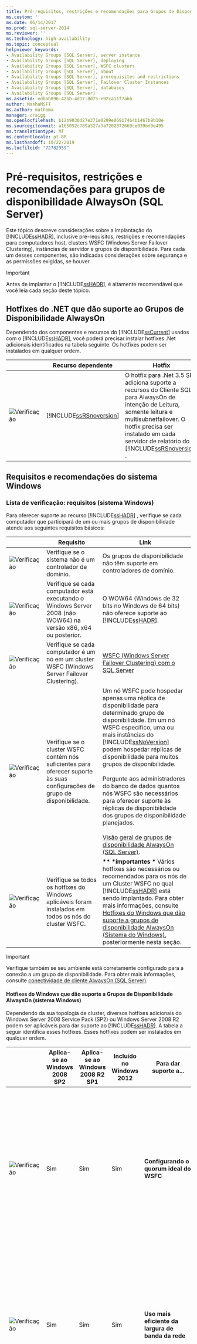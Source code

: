 ```yaml
---
title: Pré-requisitos, restrições e recomendações para Grupos de Disponibilidade AlwaysOn (SQL Server) | Microsoft Docs
ms.custom: ''
ms.date: 06/14/2017
ms.prod: sql-server-2014
ms.reviewer: ''
ms.technology: high-availability
ms.topic: conceptual
helpviewer_keywords:
- Availability Groups [SQL Server], server instance
- Availability Groups [SQL Server], deploying
- Availability Groups [SQL Server], WSFC clusters
- Availability Groups [SQL Server], about
- Availability Groups [SQL Server], prerequisites and restrictions
- Availability Groups [SQL Server], Failover Cluster Instances
- Availability Groups [SQL Server], databases
- Availability Groups [SQL Server]
ms.assetid: edbab896-42bb-4d17-8d75-e92ca11f7abb
author: MashaMSFT
ms.author: mathoma
manager: craigg
ms.openlocfilehash: b12b9030d27e371e0299e06917464b1467b9b10e
ms.sourcegitcommit: a165052c789a327a3a7202872669ce039bd9e495
ms.translationtype: MT
ms.contentlocale: pt-BR
ms.lasthandoff: 10/22/2019
ms.locfileid: "72782959"
---
```

# <a name="prerequisites-restrictions-and-recommendations-for-alwayson-availability-groups-sql-server"></a>Pré-requisitos, restrições e recomendações para grupos de disponibilidade AlwaysOn (SQL Server)
  Este tópico descreve considerações sobre a implantação do [!INCLUDE[ssHADR](../../../includes/sshadr-md.md)], inclusive pré-requisitos, restrições e recomendações para computadores host, clusters WSFC (Windows Server Failover Clustering), instâncias de servidor e grupos de disponibilidade. Para cada um desses componentes, são indicadas considerações sobre segurança e as permissões exigidas, se houver.  
  
> [!IMPORTANT]  
>  Antes de implantar o [!INCLUDE[ssHADR](../../../includes/sshadr-md.md)], é altamente recomendável que você leia cada seção deste tópico.  
  
 
  
##  <a name="DotNetHotfixes"></a>Hotfixes do .NET que dão suporte ao Grupos de Disponibilidade AlwaysOn  
 Dependendo dos componentes e recursos do [!INCLUDE[ssCurrent](../../../includes/sscurrent-md.md)] usados com o [!INCLUDE[ssHADR](../../../includes/sshadr-md.md)], você poderá precisar instalar hotfixes .Net adicionais identificados na tabela seguinte. Os hotfixes podem ser instalados em qualquer ordem.  
  
||Recurso dependente|Hotfix|Link|  
|------|-----------------------|------------|----------|  
|![Verificação](../../media/checkboxemptycenterxtraspacetopandright.gif "Checkbox")|[!INCLUDE[ssRSnoversion](../../../includes/ssrsnoversion-md.md)]|O hotfix para .Net 3.5 SP1 adiciona suporte a recursos do Cliente SQL para AlwaysOn de intenção de Leitura, somente leitura e multisubnetfailover. O hotfix precisa ser instalado em cada servidor de relatório do [!INCLUDE[ssRSnoversion](../../../includes/ssrsnoversion-md.md)] .|KB 2654347: [Hotfix para .Net 3.5 SP1 para adicionar suporte para recursos AlwaysOn](https://go.microsoft.com/fwlink/?LinkId=242896)|  
  
##  <a name="SystemReqsForAOAG"></a> Requisitos e recomendações do sistema Windows  
  
  
###  <a name="SystemRequirements"></a> Lista de verificação: requisitos (sistema Windows)  
 Para oferecer suporte ao recurso [!INCLUDE[ssHADR](../../../includes/sshadr-md.md)] , verifique se cada computador que participará de um ou mais grupos de disponibilidade atende aos seguintes requisitos básicos:  
  
||Requisito|Link|  
|------|-----------------|----------|  
|![Verificação](../../media/checkboxemptycenterxtraspacetopandright.gif "Checkbox")|Verifique se o sistema não é um controlador de domínio.|Os grupos de disponibilidade não têm suporte em controladores de domínio.|  
|![Verificação](../../media/checkboxemptycenterxtraspacetopandright.gif "Checkbox")|Verifique se cada computador está executando o Windows Server 2008 (não WOW64) na versão x86, x64 ou posterior.|O WOW64 (Windows de 32 bits no Windows de 64 bits) não oferece suporte ao [!INCLUDE[ssHADR](../../../includes/sshadr-md.md)].|  
|![Verificação](../../media/checkboxemptycenterxtraspacetopandright.gif "Checkbox")|Verifique se cada computador é um nó em um cluster WSFC (Windows Server Failover Clustering).|[WSFC &#40;Windows Server Failover Clustering&#41; com o SQL Server](../../../sql-server/failover-clusters/windows/windows-server-failover-clustering-wsfc-with-sql-server.md)|  
|![Verificação](../../media/checkboxemptycenterxtraspacetopandright.gif "Checkbox")|Verifique se o cluster WSFC contém nós suficientes para oferecer suporte às suas configurações de grupo de disponibilidade.|Um nó WSFC pode hospedar apenas uma réplica de disponibilidade para determinado grupo de disponibilidade. Em um nó WSFC específico, uma ou mais instâncias do [!INCLUDE[ssNoVersion](../../../includes/ssnoversion-md.md)] podem hospedar réplicas de disponibilidade para muitos grupos de disponibilidade.<br /><br /> Pergunte aos administradores do banco de dados quantos nós WSFC são necessários para oferecer suporte às réplicas de disponibilidade dos grupos de disponibilidade planejados.<br /><br /> [Visão geral de grupos de disponibilidade AlwaysOn &#40;SQL Server&#41;](overview-of-always-on-availability-groups-sql-server.md).|  
|![Verificação](../../media/checkboxemptycenterxtraspacetopandright.gif "Checkbox")|Verifique se todos os hotfixes do Windows aplicáveis foram instalados em todos os nós do cluster WSFC.|**\*\* \*importantes \*** Vários hotfixes são necessários ou recomendados para os nós de um Cluster WSFC no qual [!INCLUDE[ssHADR](../../../includes/sshadr-md.md)] está sendo implantado. Para obter mais informações, consulte [Hotfixes do Windows que dão suporte a grupos de disponibilidade AlwaysOn (Sistema do Windows)](#WinHotfixes), posteriormente nesta seção.|  
  
> [!IMPORTANT]  
>  Verifique também se seu ambiente está corretamente configurado para a conexão a um grupo de disponibilidade. Para obter mais informações, consulte [conectividade de cliente AlwaysOn (SQL Server)](always-on-client-connectivity-sql-server.md).  
  
####  <a name="WinHotfixes"></a>Hotfixes do Windows que dão suporte a Grupos de Disponibilidade AlwaysOn (sistema Windows)  
 Dependendo da sua topologia de cluster, diversos hotfixes adicionais do Windows Server 2008 Service Pack (SP2) ou Windows Server 2008 R2 podem ser aplicáveis para dar suporte ao [!INCLUDE[ssHADR](../../../includes/sshadr-md.md)]. A tabela a seguir identifica esses hotfixes. Esses hotfixes podem ser instalados em qualquer ordem.  
  
||Aplica-se ao Windows 2008 SP2|Aplica-se ao Windows 2008 R2 SP1|Incluído no Windows 2012|Para dar suporte a...|Hotfix|Link|  
|------|---------------------------------|------------------------------------|------------------------------|-----------------|------------|----------|  
|![Verificação](../../media/checkboxemptycenterxtraspacetopandright.gif "Checkbox")|Sim|Sim|Sim|**Configurando o quorum ideal do WSFC**|Em cada nó WSFC, verifique se o hotfix descrito no artigo 2494036 da Base de Dados de Conhecimento foi instalado.<br /><br /> Este hotfix oferece suporte à configuração de quorum ideal com destinos de failover não automático. Essa funcionalidade aprimora os clusters multissite, permitindo que você selecione os nós que votam.|KB 2494036:  [Um hotfix está disponível para permitir que você configure um nó de cluster que não tenha votos de quorum no Windows Server 2008 e no Windows Server 2008 R2](https://support.microsoft.com/kb/2494036)<br /><br /> Para obter informações sobre votação de quorum, consulte [Configuração de modos de quorum WSFC e votação &#40;SQL Server&#41;](../../../sql-server/failover-clusters/windows/wsfc-quorum-modes-and-voting-configuration-sql-server.md)|  
|![Verificação](../../media/checkboxemptycenterxtraspacetopandright.gif "Checkbox")|Sim|Sim|Sim|**Uso mais eficiente da largura de banda da rede**|Em cada nó WSFC, verifique se o hotfix descrito no artigo 2616514 da Base de Dados de Conhecimento foi instalado.<br /><br /> Sem este hotfix, o serviço de Cluster envia notificações do Registro desnecessárias entre nós de cluster. Este comportamento limite a largura de banda de rede, que é um problema sério para [!INCLUDE[ssHADRc](../../../includes/sshadrc-md.md)].|KB 2616514:  [O serviço de cluster envia notificações de alteração da chave do Registro desnecessárias entre nós de cluster no Windows Server 2008 ou no Windows Server 2008 R2](https://support.microsoft.com/kb/2616514)|  
|![Verificação](../../media/checkboxemptycenterxtraspacetopandright.gif "Checkbox")||Sim|Não aplicável|**Teste de armazenamento VPD em discos que não estão disponíveis para todos os nós WSFC**|Se um nó WSFC estiver executando o Windows Server 2008 R2 Service Pack 1 (SP1) e o teste de armazenamento Validar VPD (Vital Product Data) do dispositivo SCSI falhar depois de execução incorreta em discos online e não disponíveis a todos os nós no cluster WSFC, instale o hotfix descrito no artigo 2531907 da Base de Dados de Conhecimento.<br /><br /> Este hotfix elimina avisos incorretos ou erros no relatório de validação quando há discos online.|KB 2531907: [Validar VPD (Vital Product Data) do dispositivo SCSI falha depois que você instala o Windows Server 2008 R2 SP1](https://support.microsoft.com/kb/2531907)|  
|![Verificação](../../media/checkboxemptycenterxtraspacetopandright.gif "Checkbox")||Sim|Sim|**Failover mais rápido para réplicas locais**|Se um nó WSFC estiver sendo executado no Windows Server 2008 R2 Service Pack 1 (SP1), verifique se o hotfix descrito no artigo 2687741 da Base de Dados de Conhecimento foi instalado.<br /><br /> Este hotfix melhora o desempenho do failover do [!INCLUDE[ssHADR](../../../includes/sshadr-md.md)] para réplicas locais.|KB 2687741:  [Um hotfix que melhora o desempenho do recurso "Grupo de disponibilidade AlwaysOn" no SQL Server 2012 está disponível para o Windows Server 2008 R2](https://support.microsoft.com/KB/2687741)|  
|![Verificação](../../media/checkboxemptycenterxtraspacetopandright.gif "Checkbox")|Sim|Sim|Sim|**Armazenamento assimétrico-para FCIs (instâncias de cluster de failover)**|Se alguma FCI (Instância de Cluster de Failover) estiver habilitada para [!INCLUDE[ssHADR](../../../includes/sshadr-md.md)], instale o hotfix 976097 do Windows Server 2008.<br /><br /> Esse hotfix habilita o snap-in MMC (console de gerenciamento Microsoft) de gerenciamento de cluster de failover para dar suporte a discos compartilhados de armazenamento assimétrico que estão disponíveis somente em alguns dos nós WSFC.|KB 976097: [hotfix para adicionar suporte para armazenamentos assimétricos no snap-in MMC de Gerenciamento de Cluster de Failover para um cluster de failover que está executando o Windows Server 2008 ou o Windows Server 2008 R2](https://support.microsoft.com/kb/976097)<br /><br /> [Guia de arquitetura do AlwaysOn: criando uma solução de alta disponibilidade e recuperação de desastres usando instâncias de cluster de failover e grupos de disponibilidade](https://technet.microsoft.com/library/jj215886.aspx)|  
|![Verificação](../../media/checkboxemptycenterxtraspacetopandright.gif "Checkbox")|Sim|Sim|Não aplicável|**IPsec (Internet Protocol Security)**|Se seu ambiente usar conexões IPsec, você poderá experimentar um longo atraso (cerca de dois ou três minutos) quando o computador cliente restabelece a conexão IPsec com um nome de rede virtual (e, neste contexto, para conectar-se ao ouvinte do grupo de disponibilidade). Se você utilizar conexões IPsec, será recomendável rever os cenários específicos detalhados no seguinte artigo da Base de Dados de Conhecimento (KB 980915).|KB 980915:  [Ocorre um atraso muito longo ao reconectar uma conexão IPSec de um computador que está executando o Windows Server 2003, o Windows Vista, o Windows Server 2008, o Windows 7 ou o Windows Server 2008 R2](https://support.microsoft.com/kb/980915)|  
|![Verificação](../../media/checkboxemptycenterxtraspacetopandright.gif "Checkbox")|Sim|Sim|Sim|**IPv6**|Se você utilizar conexões IPv6, será recomendável rever os cenários específicos detalhados no artigo 2578103 ou 2578113 da Base de Dados de Conhecimento, dependendo do sistema operacional do seu Windows Server.<br /><br /> Se sua topologia do Windows Server usar o IP versão 6 (IPv6), o serviço de Cluster WSFC precisará de cerca de 30 segundos para realizar o failover do endereço IP IPv6. Isso faz com que os clientes esperem cerca de 30 segundos para reconectar-se com o endereço IP IPv6.|KB 2578103 (Windows Server 2008): [o serviço de cluster leva aproximadamente 30 segundos para fazer failover de endereços IP IPv6 no Windows Server 2008](https://support.microsoft.com/kb/2578103)<br /><br /> KB 2578113 (Windows Server 2008 R2): **Windows Server 2008 R2:** [O serviço de cluster leva aproximadamente 30 segundos para fazer failover de endereços IP IPv6 no Windows Server 2008 R2](https://support.microsoft.com/kb/2578113)|  
|![Verificação](../../media/checkboxemptycenterxtraspacetopandright.gif "Checkbox")|Sim|Sim|Sim|**Nenhum roteador entre o cluster e o servidor de aplicativos**|Se não existir nenhum roteador entre o cluster de failover e o servidor de aplicativos, o serviço de cluster lentamente fará o failover dos recursos relacionados à rede. Isso atrasa as reconexões do cliente depois que um grupo de disponibilidade faz failover. Na ausência de um roteador, será recomendável rever os cenários específicos detalhados no seguinte artigo da Base de Dados de Conhecimento 2582281 e instalar o hotfix, se isso for aplicável a seu ambiente:|KB 2582281:  [Operação de failover lenta se não existir nenhum roteador entre o cluster e um servidor de aplicativos](https://support.microsoft.com/kb/2582281)|  
  
###  <a name="ComputerRecommendations"></a> Recomendações para computadores que hospedam réplicas de disponibilidade (sistema Windows)  
  
-   **Sistemas comparáveis:**  para um determinado grupo de disponibilidade, todas as réplicas de disponibilidade devem ser executadas em sistemas comparáveis que possam lidar com cargas de trabalho idênticas.  
  
-   **Adaptadores de rede dedicados:** para obter um melhor desempenho, use um adaptador de rede dedicado (placa de interface de rede) para [!INCLUDE[ssHADR](../../../includes/sshadr-md.md)].  
  
-   **Espaço suficiente em disco:**  Cada computador em que uma instância de servidor hospeda uma réplica de disponibilidade deve ter espaço em disco suficiente para todos os bancos de dados do grupo de disponibilidade. Lembre-se de que à medida que os bancos de dados primários crescem, seus bancos de dados secundários correspondentes crescem na mesma proporção.  
  
###  <a name="PermissionsWindows"></a> Permissões (sistema Windows)  
 Para administrar um cluster WSFC, o usuário deve ser um administrador do sistema em todo nó de cluster.  
  
 Para obter mais informações sobre a conta para administrar o cluster, consulte [Apêndice A: Requisitos de cluster de failover](https://technet.microsoft.com/library/dd197454\(WS.10\).aspx).  
  
###  <a name="RelatedTasksWindows"></a> Tarefas relacionadas (sistema Windows)  
  
|Tarefa|Link|  
|----------|----------|  
|Defina o valor de HostRecordTTL.|[Alterar o HostRecordTTL (usando o Windows PowerShell)](#ChangeHostRecordTTLps)|  
  
####  <a name="ChangeHostRecordTTLps"></a> Alterar o HostRecordTTL (usando o Windows PowerShell)  
  
1.  Abra a janela do PowerShell por meio da opção **Executar como Administrador**.  
  
2.  Importe o módulo FailoverClusters.  
  
3.  Use o cmdlet `Get-ClusterResource` para localizar o recurso Nome da Rede e use o cmdlet `Set-ClusterParameter` para definir o valor de `HostRecordTTL`, como segue:  
  
     Get-ClusterResource " *\<NetworkResourceName>* " | Set-ClusterParameter HostRecordTTL *\<TimeInSeconds>*  
  
     O exemplo do PowerShell a seguir define o HostRecordTTL como 300 segundos para um recurso Nome da Rede nomeado “`SQL Network Name (SQL35)`”.  
  
    ```powershell
    Import-Module FailoverClusters  
  
    $nameResource = "SQL Network Name (SQL35)"  
    Get-ClusterResource $nameResource | Set-ClusterParameter ClusterParameter HostRecordTTL 300  
    ```  
  
    > [!TIP]  
    >  Sempre que você abrir uma nova janela do PowerShell, deverá importar o módulo `FailoverClusters`.  
  
##### <a name="related-content-powershell"></a>Conteúdo relacionado (PowerShell)  
  
-   [Clustering e alta disponibilidade](https://blogs.msdn.com/b/clustering/archive/2009/05/23/9636665.aspx) (Blog da equipe de Clustering de Failover e Balanceamento de Carga de Rede)  
  
-   [Guia de Introdução ao Windows PowerShell em um cluster de failover](https://technet.microsoft.com/library/ee619762\(WS.10\).aspx)  
  
-   [Comandos de recursos de cluster e cmdlets equivalentes no Windows PowerShell](https://msdn.microsoft.com/library/ee619744.aspx#BKMK_resource)  
  
###  <a name="RelatedContentWS"></a> Conteúdo relacionado (Windows System)  
  
-   [Definir configurações DNS em um cluster de failover multissite](https://technet.microsoft.com/library/dd197562\(WS.10\).aspx)  
  
-   [Registro de DNS com recurso de nome de rede](https://blogs.msdn.com/b/clustering/archive/2009/07/17/9836756.aspx)  
  
-   [Clustering de failover de vários sites do Windows 2008 R2](https://kiruba4u.blogspot.com/2012/03/failover-clustering-in-windows-server.html)  
  
##  <a name="ServerInstance"></a> Pré-requisitos e restrições da instância de SQL Server  
 Cada grupo de disponibilidade requer um conjunto de parceiros de failover, conhecidos como *réplicas de disponibilidade*, que são hospedados por instâncias do [!INCLUDE[ssNoVersion](../../../includes/ssnoversion-md.md)]. Uma instância específica pode ser uma *instância autônomo* ou uma FCI ([!INCLUDE[ssNoVersion](../../../includes/ssnoversion-md.md)]instância de cluster de failover *) do* .  
  
 
  
###  <a name="PrerequisitesSI"></a> Lista de verificação: pré-requisitos (instância de servidor)  
  
||Pré-requisito|Links|  
|-|------------------|-----------|  
|![Verificação](../../media/checkboxemptycenterxtraspacetopandright.gif "Checkbox")|O computador host deve ser um nó WSFC (Windows Server Failover Clustering). As instâncias do [!INCLUDE[ssNoVersion](../../../includes/ssnoversion-md.md)] que hospedam as réplicas de disponibilidade para um determinado grupo de disponibilidade residem em nós separados de um único cluster do WSFC. A única exceção é que, embora tenha sido migrado para outro cluster WSFC, um grupo de disponibilidade pode temporariamente abranger dois clusters.|[WSFC &#40;Windows Server Failover Clustering&#41; com o SQL Server](../../../sql-server/failover-clusters/windows/windows-server-failover-clustering-wsfc-with-sql-server.md)<br /><br /> [Clustering de failover e &#40;grupos de disponibilidade AlwaysOn SQL Server&#41;](failover-clustering-and-always-on-availability-groups-sql-server.md)|  
|![Verificação](../../media/checkboxemptycenterxtraspacetopandright.gif "Checkbox")|Se você desejar um grupo de disponibilidade para funcionar com o Kerberos:<br /><br /> Todas as instâncias de servidor que hospedam uma réplica de disponibilidade para o grupo de disponibilidade deve usar a mesma conta de serviço do SQL Server.<br /><br /> O administrador de domínio precisa registrar um Nome de entidade de serviço (SPN) manualmente com Active Directory na conta de serviço do SQL Server para o nome de rede virtual (VNN) do ouvinte de grupo de disponibilidade. Se o SPN for registrado em uma conta diferente da conta de serviço do SQL Server, a autenticação falhará.<br /><br /> **\*\* Importante \*\*** Se você alterar a conta de serviço do SQL Server, o administrador de domínio precisará registrar de novo o SPN manualmente.|[Registrar um nome de entidade de serviço para conexões de Kerberos](../../configure-windows/register-a-service-principal-name-for-kerberos-connections.md)<br /><br /> **Breve explicação:**<br /><br /> O Kerberos e os SPNs impõem a autenticação mútua. O SPN é mapeado para a conta do Windows que inicia os serviços do SQL Server. Se o SPN não estiver registrado corretamente ou se ele falhar, a camada de segurança do Windows não poderá determinar a conta associada ao SPN e a autenticação Kerberos não será utilizada.<br /><br /> Observação: o NTLM não tem esse requisito.|  
|![Verificação](../../media/checkboxemptycenterxtraspacetopandright.gif "Checkbox")|Se você pretende usar uma instância de cluster de failover (FCI) do [!INCLUDE[ssNoVersion](../../../includes/ssnoversion-md.md)] para hospedar uma réplica de disponibilidade, verifique se compreende as restrições de FCI e se os requisitos de FCI são atendidos.|[Pré-requisitos e requisitos para usar uma FCI (Instância de Cluster de Failover) do SQL Server para hospedar uma réplica de disponibilidade](#FciArLimitations) (mais adiante neste tópico)|  
|![Verificação](../../media/checkboxemptycenterxtraspacetopandright.gif "Checkbox")|Cada instância de servidor deve estar executando a Enterprise Edition do [!INCLUDE[ssCurrent](../../../includes/sscurrent-md.md)].|[Recursos com suporte nas edições do SQL Server 2014](../../../getting-started/features-supported-by-the-editions-of-sql-server-2014.md)|  
|![Verificação](../../media/checkboxemptycenterxtraspacetopandright.gif "Checkbox")|Todas as instâncias de servidor que hospedam réplicas de disponibilidade para um grupo de disponibilidade devem usar a mesma ordenação do [!INCLUDE[ssNoVersion](../../../includes/ssnoversion-md.md)].|[Definir ou alterar a ordenação do servidor](../../../relational-databases/collations/set-or-change-the-server-collation.md)|  
|![Verificação](../../media/checkboxemptycenterxtraspacetopandright.gif "Checkbox")|Habilite o recurso [!INCLUDE[ssHADR](../../../includes/sshadr-md.md)] em cada instância de servidor que hospedará uma réplica de disponibilidade para qualquer grupo de disponibilidade. Em determinado computador, você pode habilitar quantas instâncias de servidor desejar para o [!INCLUDE[ssHADR](../../../includes/sshadr-md.md)], desde que tenham suporte da instalação do [!INCLUDE[ssNoVersion](../../../includes/ssnoversion-md.md)].|[Habilitar e desabilitar grupos de disponibilidade AlwaysOn &#40;SQL Server&#41;](enable-and-disable-always-on-availability-groups-sql-server.md)<br /><br /> **\*\* Importante \*\*** Se você excluir e recriar um cluster WSFC, precisará desabilitar e reabilitar o recurso [!INCLUDE[ssHADR](../../../includes/sshadr-md.md)] em cada instância de servidor habilitada para [!INCLUDE[ssHADR](../../../includes/sshadr-md.md)] no cluster WSFC original.|  
|![Verificação](../../media/checkboxemptycenterxtraspacetopandright.gif "Checkbox")|Cada instância de servidor exige um ponto de extremidade de espelhamento de banco de dados. Note que esse ponto de extremidade é compartilhado por todas as réplicas de disponibilidade e parceiros de espelhamento de banco de dados e testemunhas na instância de servidor.<br /><br /> Se uma instância de servidor selecionada para hospedar uma réplica de disponibilidade estiver sendo executada em uma conta de usuário de domínio e ainda não tiver um ponto de extremidade de espelhamento de banco de dados, o [Assistente de Novo Grupo de Disponibilidade](use-the-availability-group-wizard-sql-server-management-studio.md) (ou o [Assistente para Adicionar Réplica ao Grupo de Disponibilidade](use-the-add-replica-to-availability-group-wizard-sql-server-management-studio.md)) poderá criar o ponto de extremidade e conceder a permissão CONNECT à conta de serviço da instância de servidor. No entanto, se o serviço [!INCLUDE[ssNoVersion](../../../includes/ssnoversion-md.md)] estiver sendo executado como uma conta interna, como Sistema Local, Serviço Local ou Serviço de Rede, ou como uma conta que não pertença a um domínio, você deverá usar certificados para autenticação de ponto de extremidade, e o assistente não poderá criar um ponto de extremidade de espelhamento de banco de dados na instância de servidor. Nesse caso, é recomendável criar manualmente os pontos de extremidade de espelhamento de banco de dados antes de iniciar o assistente.<br /><br /> **\*\* Observação de Segurança \*\*** A segurança de transporte para o [!INCLUDE[ssHADR](../../../includes/sshadr-md.md)] é a mesma do espelhamento de banco de dados.|[O ponto de extremidade de espelhamento de banco de dados &#40;SQL Server&#41;](../../database-mirroring/the-database-mirroring-endpoint-sql-server.md)<br /><br /> [Segurança de transporte para espelhamento de banco &#40;de dados e grupos de disponibilidade AlwaysOn SQL Server&#41;](../../database-mirroring/transport-security-database-mirroring-always-on-availability.md)|  
|![Verificação](../../media/checkboxemptycenterxtraspacetopandright.gif "Checkbox")|Se algum banco de dados que utilize o FILESTREAM for adicionado a um grupo de disponibilidade, verifique se o FILESTREAM está habilitado em cada instância de servidor que hospedará uma réplica de disponibilidade do grupo de disponibilidade.|[Habilitar e configurar FILESTREAM](../../../relational-databases/blob/enable-and-configure-filestream.md)|  
|![Verificação](../../media/checkboxemptycenterxtraspacetopandright.gif "Checkbox")|Se algum banco de dados independente for adicionado a um grupo de disponibilidade, verifique se a opção de servidor `contained database authentication` está definida como `1` em cada instância de servidor que hospedará uma réplica de disponibilidade do grupo de disponibilidade.|[Opção de configuração de servidor contained database authentication](../../configure-windows/contained-database-authentication-server-configuration-option.md)<br /><br /> [Opções de configuração do servidor &#40;SQL Server&#41;](../../configure-windows/server-configuration-options-sql-server.md)|  
  
###  <a name="ThreadUsage"></a> Uso de thread por grupos de disponibilidade  
 [!INCLUDE[ssHADR](../../../includes/sshadr-md.md)] tem os seguintes requisitos para threads de trabalho:  
  
-   Em uma instância ociosa do [!INCLUDE[ssNoVersion](../../../includes/ssnoversion-md.md)], o [!INCLUDE[ssHADR](../../../includes/sshadr-md.md)] não usa nenhum thread.  
  
-   O número máximo de threads usados por grupos de disponibilidade é a configuração definida para o número máximo de threads de servidor ('`max worker threads`') menos 40.  
  
-   As réplicas de disponibilidade hospedadas em uma instância de servidor específica compartilham um único pool de threads.  
  
     Os threads são compartilhados sob demanda, da seguinte maneira:  
  
    -   Normalmente, há 3 a 10 threads compartilhados, mas esse número pode aumentar dependendo da carga de trabalho da réplica primária.  
  
    -   Se um determinado thread ficar ocioso por um tempo, ele será liberado novamente no pool de threads geral do [!INCLUDE[ssNoVersion](../../../includes/ssnoversion-md.md)] . Normalmente, um thread inativa é liberado após ~15 segundos de inatividade. No entanto, dependendo da última atividade, um thread ocioso pode ser retido por mais tempo.  
  
-   Além disso, os grupos de disponibilidade usam threads não compartilhados, da seguinte maneira:  
  
    -   Cada réplica primária usa 1 thread de captura de log para cada banco de dados primário. Além de isso, ela usa 1 thread de envio de log para cada banco de dados secundário. Os threads de envio de log são liberados após ~15 segundos de inatividade.  
  
    -   Cada réplica secundária usa 1 thread de restauração para cada banco de dados secundário. Os threads de restauração são liberados após ~15 segundos de inatividade.  
  
    -   Um backup em uma réplica secundária mantém um thread na réplica primária durante a operação de backup.  
  
 Para obter mais informações, consulte [AlwaysON - HADRON Learning Series: Worker Pool Usage for HADRON Enabled Databases](https://blogs.msdn.com/b/psssql/archive/2012/05/17/alwayson-hadron-learning-series-worker-pool-usage-for-hadron-enabled-databases.aspx) (Série de aprendizado do AlwaysON – HADRON: uso do pool de trabalho para bancos de dados habilitados para HADRON) (um blog dos engenheiros do CSS [!INCLUDE[ssNoVersion](../../../includes/ssnoversion-md.md)]).  
  
###  <a name="PermissionsSI"></a> Permissões (instância de servidor)  
  
|Tarefa|Permissões necessárias|  
|----------|--------------------------|  
|Criando o ponto de extremidade de espelhamento de banco de dados|Requer permissão CREATE ENDPOINT ou associação na função de servidor fixa **sysadmin** .  Também requer a permissão CONTROL ON ENDPOINT. Para obter mais informações, veja [Permissões GRANT do ponto de extremidade &#40;Transact-SQL&#41;](/sql/t-sql/statements/grant-endpoint-permissions-transact-sql).|  
|Habilitando o [!INCLUDE[ssHADR](../../../includes/sshadr-md.md)]|Requer a associação ao grupo **Administrador** no computador local e o controle total no cluster WSFC.|  
  
###  <a name="RelatedTasksSI"></a> Tarefas relacionadas (instância de servidor)  
  
|Tarefa|Tópico|  
|----------|-----------|  
|Determinando se existe um ponto de extremidade de espelhamento de banco de dados|[sys.database_mirroring_endpoints &#40;Transact-SQL&#41;](/sql/relational-databases/system-catalog-views/sys-database-mirroring-endpoints-transact-sql)|  
|Criando o ponto de extremidade de espelhamento de banco de dados (caso ainda não exista)|[Criar um ponto de extremidade de espelhamento de banco de dados para a Autenticação do Windows &#40;SQL Server&#41;](../../database-mirroring/create-a-database-mirroring-endpoint-for-windows-authentication-transact-sql.md)<br /><br /> [Usar certificados para um ponto de extremidade de espelhamento de banco de dados &#40;Transact-SQL&#41;](../../database-mirroring/use-certificates-for-a-database-mirroring-endpoint-transact-sql.md)<br /><br /> [Criar um ponto de extremidade de espelhamento &#40;de banco de dados para grupos de disponibilidade AlwaysOn SQL Server PowerShell&#41;](database-mirroring-always-on-availability-groups-powershell.md)|  
|Habilitando grupos de disponibilidade AlwaysOn|[Habilitar e desabilitar grupos de disponibilidade AlwaysOn &#40;SQL Server&#41;](enable-and-disable-always-on-availability-groups-sql-server.md)|  
  
###  <a name="RelatedContentSI"></a> Conteúdo relacionado (instância de servidor)  
  
-   [Série de aprendizado AlwaysON-HADRON: uso do pool de trabalho para bancos de dados habilitados para HADRON](https://blogs.msdn.com/b/psssql/archive/2012/05/17/alwayson-hadron-learning-series-worker-pool-usage-for-hadron-enabled-databases.aspx)  
  
##  <a name="NetworkConnect"></a> Recomendações de conectividade de rede  
 Nós recomendamos fortemente que você use os mesmos links de rede para comunicações entre os membros de cluster do WSFC e as comunicações entre réplicas de disponibilidade.  Usar links de rede separados pode causar comportamentos inesperados se algum dos links falhar (até mesmo com intermitência).  
  
 Por exemplo, para que um grupo de disponibilidade dê suporte a failover automático, a réplica secundária que é o parceiro de failover automático deverá estar no estado SYNCHRONIZED. Se o link de rede para esta réplica secundária falhar (até mesmo com intermitência), a réplica entrará no estado UNSYNCHRONIZED e não poderá começar a ressincronizar até que o link seja restaurado. Se o cluster do WSFC solicitar um failover automático enquanto a réplica secundária estiver não sincronizada, o failover automático não ocorrerá.  
  
##  <a name="ClientConnSupport"></a> Suporte à conectividade de cliente  
 Para obter informações sobre [!INCLUDE[ssHADR](../../../includes/sshadr-md.md)] suporte para conectividade de cliente, consulte [conectividade de cliente AlwaysOn (SQL Server)](always-on-client-connectivity-sql-server.md).  
  
##  <a name="FciArLimitations"></a> Pré-requisitos e restrições para usar uma FCI (instância de cluster de failover) do SQL Server para hospedar uma réplica de disponibilidade  
 
  
###  <a name="RestrictionsFCI"></a> Restrições (FCIs)  
  
> [!NOTE]  
>  No [!INCLUDE[ssSQL14](../../../includes/sssql14-md.md)], as instâncias de cluster de failover do AlwaysOn dão suporte a CSV (volumes compartilhados clusterizados) no [!INCLUDE[winserver2008r2](../../../includes/winserver2008r2-md.md)] e no [!INCLUDE[win8srv](../../../includes/win8srv-md.md)]. Para obter mais informações sobre CSV, consulte [Noções básicas sobre volumes compartilhados clusterizados em um cluster de failover](https://technet.microsoft.com/library/dd759255.aspx).  
  
-   **Os nós de cluster de uma FCI podem hospedar somente uma réplica para um determinado grupo de disponibilidade:**  se você adicionar uma réplica de disponibilidade a uma FCI, os nós de cluster do WSFC que são possíveis proprietários da FCI não poderão hospedar outra réplica para o mesmo grupo de disponibilidade.  
  
     Além disso, cada uma das outras réplicas deve ser hospedada por uma instância do SQL Server 2012 que reside em um nó diferente do WSFC no mesmo cluster do WSFC. A única exceção é que, embora tenha sido migrado para outro cluster WSFC, um grupo de disponibilidade pode temporariamente abranger dois clusters.  
  
-   **FCIs não oferecem suporte ao failover automático por grupos de disponibilidade:**  FCIs não oferecem suporte ao failover automático por grupos de disponibilidade; portanto, qualquer réplica de disponibilidade hospedada por um FCI pode ser configurada apenas para failover manual.  
  
-   **Alteração do nome de rede de FCI:**  se você precisar alterar o nome de rede de um FCI que hospeda uma réplica de disponibilidade, precisará remover a réplica de seu grupo de disponibilidade e, então, adicionar novamente a réplica ao grupo de disponibilidade. Você não pode remover a réplica primária; então, se você estiver renomeando um FCI que está hospedando a réplica primária, realize failover em uma réplica secundária e, depois, remova a réplica primária anterior e adicione-a novamente. Note que a renomeação de um FCI pode alterar a URL de seu ponto de extremidade de espelhamento de banco de dados. Ao adicionar a réplica, especifique a URL do ponto de extremidade atual.  
  
###  <a name="PrerequisitesFCI"></a> Lista de verificação: pré-requisitos (FCIs)  
  
||Pré-requisito|Link|  
|-|------------------|----------|  
|![Verificação](../../media/checkboxemptycenterxtraspacetopandright.gif "Checkbox")|Antes de usar um FCI para hospedar uma réplica de disponibilidade, verifique se o administrador do sistema instalou o hotfix do Windows Server 2008 descrito no artigo KB 976097 da Base de Dados de Conhecimento. Esse hotfix habilita o snap-in MMC (console de gerenciamento Microsoft) de gerenciamento de cluster de failover para dar suporte a discos compartilhados de armazenamento assimétrico que estão disponíveis somente em alguns dos nós WSFC.|KB 976097: [hotfix para adicionar suporte para armazenamentos assimétricos no snap-in MMC de Gerenciamento de Cluster de Failover para um cluster de failover que está executando o Windows Server 2008 ou o Windows Server 2008 R2](https://support.microsoft.com/kb/976097)|  
|![Verificação](../../media/checkboxemptycenterxtraspacetopandright.gif "Checkbox")|Verifique se cada instância de cluster de failover do SQL Server (FCI) possui o armazenamento compartilhado exigido pela instalação de instância de cluster de failover do SQL Server padrão.||  
  
###  <a name="RelatedTasksFCIs"></a> Tarefas relacionadas (FCIs)  
  
|Tarefa|Tópico|  
|----------|-----------|  
|Instalando um cluster de failover do SQL Server|[Criar um novo cluster de failover do SQL Server &#40;Instalação&#41;](../../../sql-server/failover-clusters/install/create-a-new-sql-server-failover-cluster-setup.md)|  
|Atualização in-loco de seu cluster de failover do SQL Server existente|[Atualizar uma instância de cluster de failover do SQL Server &#40;instalação&#41;](../../../sql-server/failover-clusters/windows/upgrade-a-sql-server-failover-cluster-instance-setup.md)|  
|Manutenção do seu cluster de failover existente do SQL Server|[Adicionar ou remover nós em um cluster de failover do SQL Server &#40;Instalação&#41;](../../../sql-server/failover-clusters/install/add-or-remove-nodes-in-a-sql-server-failover-cluster-setup.md)|  
  
###  <a name="RelatedContentFCIs"></a> Conteúdo relacionado (FCIs)  
  
-   [Clustering de failover e &#40;grupos de disponibilidade AlwaysOn SQL Server&#41;](failover-clustering-and-always-on-availability-groups-sql-server.md)  
  
-   [Guia de arquitetura do AlwaysOn: criando uma solução de alta disponibilidade e recuperação de desastres usando instâncias de cluster de failover e grupos de disponibilidade](https://technet.microsoft.com/library/jj215886.aspx)  
  
##  <a name="PrerequisitesForAGs"></a> Pré-requisitos e restrições do grupo de disponibilidade  

  
###  <a name="RestrictionsAG"></a> Restrições (grupos de disponibilidade)  
  
-   **As réplicas de disponibilidade devem ser hospedadas por nós diferentes de um cluster WSFC:**  para um grupo de disponibilidade específico, as réplicas de disponibilidade devem ser hospedadas por instâncias de servidor executadas em diferentes nós do mesmo cluster WSFC. A única exceção é que, embora tenha sido migrado para outro cluster WSFC, um grupo de disponibilidade pode temporariamente abranger dois clusters.  
  
    > [!NOTE]  
    >  Cada uma das máquinas virtuais no mesmo computador físico pode hospedar uma réplica de disponibilidade para o mesmo grupo de disponibilidade, pois cada uma delas funciona como um computador separado.  
  
-   **Nome do grupo de disponibilidade exclusivo:**  cada nome de grupo de disponibilidade deve ser exclusivo no cluster WSFC. O tamanho máximo de um nome de grupo de disponibilidade é 128 caracteres.  
  
-   **Réplicas de disponibilidade:**  Cada grupo de disponibilidade oferece suporte a uma réplica primária e a até oito réplicas secundárias. Todas as réplicas podem ser executadas no modo de confirmação assíncrona ou até três delas podem ser executadas no modo de confirmação síncrona (uma réplica primária com duas réplicas secundárias síncronas).  
  
-   **Número máximo de grupos de disponibilidade e bancos de dados de disponibilidade por computador:** o número real de bancos de dados e grupos de disponibilidade que você pode colocar em um computador (VM ou físico) depende do hardware e da carga de trabalho, mas nenhum limite é imposto. A Microsoft testou amplamente 10 grupos de disponibilidade e 100 bancos de dados por computador físico. Os sinais de sistemas sobrecarregados podem incluir, sem limitação, esgotamento de thread de trabalho, tempos de resposta lentos para exibições de sistema AlwaysOn e DMVs e/ou despejos de sistema do dispatcher parados. Não se esqueça de testar completamente seu ambiente com uma carga de trabalho semelhante à de produção para assegurar que ele possa manipular a capacidade da carga de trabalho de pico nos SLAs do seu aplicativo. Ao considerar SLAs, não se esqueça de considerar a carga sob condições de falha, bem como os tempos de resposta esperados.  
  
-   **Não use o Gerenciador de Cluster de Failover para manipular grupos de disponibilidade:**  
  
     Por exemplo:  
  
    -   Não altere nenhuma propriedade de grupo de disponibilidade, como os proprietários possíveis.  
  
    -   Não use o Gerenciador de Cluster de Failover para executar failover de grupos de disponibilidade. Você deve usar [!INCLUDE[tsql](../../../includes/tsql-md.md)] ou [!INCLUDE[ssManStudioFull](../../../includes/ssmanstudiofull-md.md)].  
  
###  <a name="RequirementsAG"></a> Pré-requisitos (grupos de disponibilidade)  
 Ao criar ou reconfigurar uma configuração de grupo de disponibilidade, cumpra os requisitos a seguir.  
  
||Pré-requisito|Descrição|  
|-|------------------|-----------------|  
|![Verificação](../../media/checkboxemptycenterxtraspacetopandright.gif "Checkbox")|Se você pretende usar uma instância de cluster de failover (FCI) do [!INCLUDE[ssNoVersion](../../../includes/ssnoversion-md.md)] para hospedar uma réplica de disponibilidade, verifique se compreende as restrições de FCI e se os requisitos de FCI são atendidos.|[Pré-requisitos e restrições do uso de uma FCI (instância de cluster de failover) do SQL Server para hospedar uma réplica de disponibilidade](#FciArLimitations) (anteriormente neste tópico)|  
  
###  <a name="SecurityAG"></a> Segurança (grupos de disponibilidade)  
  
-   A segurança é herdada do cluster WSFC (Windows Server Failover Clustering). O WSFC fornece dois níveis de segurança de usuário na granularidade de APIs inteiras de cluster WSFC:  
  
    -   Acesso somente leitura  
  
    -   Controle total  
  
         [!INCLUDE[ssHADR](../../../includes/sshadr-md.md)] precisa de controle total; a habilitação do [!INCLUDE[ssHADR](../../../includes/sshadr-md.md)] em uma instância do [!INCLUDE[ssNoVersion](../../../includes/ssnoversion-md.md)] concede controle total do cluster WSFC (por SID de serviço).  
  
         Você não pode adicionar ou remover diretamente a segurança de uma instância de servidor no Gerenciador de Cluster de Failover WSFC. Para gerenciar sessões de segurança WSFC, use o [!INCLUDE[ssNoVersion](../../../includes/ssnoversion-md.md)] Gerenciador de Configuração ou o equivalente WMI do [!INCLUDE[ssNoVersion](../../../includes/ssnoversion-md.md)].  
  
-   Cada instância do [!INCLUDE[ssNoVersion](../../../includes/ssnoversion-md.md)] deve ter permissões para acessar o Registro, o cluster e assim por diante.  
  
-   É recomendável que você use a criptografia para conexões entre instâncias de servidor que hospedam réplicas de disponibilidade do [!INCLUDE[ssHADR](../../../includes/sshadr-md.md)] .  
  
#### <a name="permissions-availability-groups"></a>Permissões (grupos de disponibilidade)  
  
|Tarefa|Permissões necessárias|  
|----------|--------------------------|  
|Criando um grupo de disponibilidade|Requer a associação na função de servidor fixa **sysadmin** e a permissão de servidor CREATE AVAILABILITY GROUP, a permissão ALTER ANY AVAILABILITY GROUP ou a permissão CONTROL SERVER.|  
|Alterando um grupo de disponibilidade|Requer a permissão ALTER AVAILABILITY GROUP no grupo de disponibilidade, a permissão CONTROL AVAILABILITY GROUP, a permissão ALTER ANY AVAILABILITY GROUP ou a permissão CONTROL SERVER.<br /><br /> Além disso, unir um banco de dados a um grupo de disponibilidade exige a associação na função de banco de dados fixa **db_owner** .|  
|Descartando/excluindo um grupo de disponibilidade|Requer a permissão ALTER AVAILABILITY GROUP no grupo de disponibilidade, a permissão CONTROL AVAILABILITY GROUP, a permissão ALTER ANY AVAILABILITY GROUP ou a permissão CONTROL SERVER. Para descartar um grupo de disponibilidade não hospedado na localização de réplica local, você precisará da permissão CONTROL SERVER ou CONTROL nesse grupo de disponibilidade.|  
  
###  <a name="RelatedTasksAGs"></a> Tarefas relacionadas (grupos de disponibilidade)  
  
|Tarefa|Tópico|  
|----------|-----------|  
|Criando um grupo de disponibilidade|[Usar o grupo de disponibilidade (Novo assistente de grupo de disponibilidade)](use-the-availability-group-wizard-sql-server-management-studio.md)<br /><br /> [Criar um grupo de disponibilidade (Transact-SQL)](create-an-availability-group-transact-sql.md)<br /><br /> [Criar um Grupo de disponibilidade (SQL Server PowerShell)](../../../powershell/sql-server-powershell.md)<br /><br /> [Especificar a URL do ponto de extremidade ao adicionar ou modificar uma réplica de disponibilidade &#40;SQL Server&#41;](specify-endpoint-url-adding-or-modifying-availability-replica.md)|  
|Modificando o número de réplicas de disponibilidade|[Adicionar uma réplica secundária a um grupo de disponibilidade &#40;SQL Server&#41;](add-a-secondary-replica-to-an-availability-group-sql-server.md)<br /><br /> [Unir uma réplica secundária a um grupo de disponibilidade &#40;SQL Server&#41;](join-a-secondary-replica-to-an-availability-group-sql-server.md)<br /><br /> [Remover uma réplica secundária de um grupo de disponibilidade &#40;SQL Server&#41;](remove-a-secondary-replica-from-an-availability-group-sql-server.md)|  
|Criando um ouvinte de grupo de disponibilidade|[Criar ou configurar um ouvinte do grupo de disponibilidade &#40;SQL Server&#41;](create-or-configure-an-availability-group-listener-sql-server.md)|  
|Descartando um grupo de disponibilidade|[Remover um grupo de disponibilidade &#40;SQL Server&#41;](remove-an-availability-group-sql-server.md)|  
  
##  <a name="PrerequisitesForDbs"></a> Pré-requisitos e restrições do banco de dados de disponibilidade  
 Para ser qualificado para ser adicionado a um grupo de disponibilidade, um banco de dados precisa atender aos pré-requisitos e restrições a seguir.  
  
 
  
###  <a name="RequirementsDb"></a> Lista de verificação: requisitos (bancos de dados de disponibilidade)  
 Para estar qualificado para ser adicionado a um grupo de disponibilidade, um banco de dados deve ter as seguintes condições:  
  
||Requisitos|Link|  
|-|------------------|----------|  
|![Verificação](../../media/checkboxemptycenterxtraspacetopandright.gif "Checkbox")|Ser um banco de dados de usuário. Os bancos de dados do sistema não podem pertencer a um grupo de disponibilidade.||  
|![Verificação](../../media/checkboxemptycenterxtraspacetopandright.gif "Checkbox")|Residir na instância do [!INCLUDE[ssNoVersion](../../../includes/ssnoversion-md.md)] em que você cria o grupo de disponibilidade e ser acessível à instância de servidor.||  
|![Verificação](../../media/checkboxemptycenterxtraspacetopandright.gif "Checkbox")|Ser um banco de dados de leitura/gravação. Os bancos de dados somente leitura não podem ser adicionados a um grupo de disponibilidade.|[sys.databases](/sql/relational-databases/system-catalog-views/sys-databases-transact-sql) (**is_read_only** = 0)|  
|![Verificação](../../media/checkboxemptycenterxtraspacetopandright.gif "Checkbox")|Ser um banco de dados de vários usuários.|[sys.databases](/sql/relational-databases/system-catalog-views/sys-databases-transact-sql) (**user_access** = 0)|  
|![Verificação](../../media/checkboxemptycenterxtraspacetopandright.gif "Checkbox")|Não usar AUTO_CLOSE.|[sys.databases](/sql/relational-databases/system-catalog-views/sys-databases-transact-sql) (**is_auto_close_on** = 0)|  
|![Verificação](../../media/checkboxemptycenterxtraspacetopandright.gif "Checkbox")|Use o modelo de recuperação completa (também conhecido como modo de recuperação completa).|[sys.databases](/sql/relational-databases/system-catalog-views/sys-databases-transact-sql) (**recovery_model** = 1)|  
|![Verificação](../../media/checkboxemptycenterxtraspacetopandright.gif "Checkbox")|Ter pelo menos um backup de banco de dados completo.<br /><br /> Observação: após a definição de uma banco de dados para um modo de recuperação completa, um backup completo será necessário para iniciar a cadeia de log de recuperação completa.|[Criar um backup completo de banco de dados &#40;SQL Server&#41;](../../../relational-databases/backup-restore/create-a-full-database-backup-sql-server.md)|  
|![Verificação](../../media/checkboxemptycenterxtraspacetopandright.gif "Checkbox")|Não pertencer a um grupo de disponibilidade existente.|[sys.databases](/sql/relational-databases/system-catalog-views/sys-databases-transact-sql) (**group_database_id** = NULL)|  
|![Verificação](../../media/checkboxemptycenterxtraspacetopandright.gif "Checkbox")|Não ser configurado para espelhamento de banco de dados.|[sys.database_mirroring](/sql/relational-databases/system-catalog-views/sys-database-mirroring-transact-sql) (Se o banco de dados não participar do espelhamento, todas as colunas prefixadas com “mirroring_” serão NULL.)|  
|![Verificação](../../media/checkboxemptycenterxtraspacetopandright.gif "Checkbox")|Antes de adicionar um banco de dados que usa o FILESTREAM a um grupo de disponibilidade, verifique se o FILESTREAM está habilitado em cada instância de servidor que hospeda ou hospedará uma réplica de disponibilidade do grupo de disponibilidade.|[Habilitar e configurar FILESTREAM](../../../relational-databases/blob/enable-and-configure-filestream.md)|  
|![Verificação](../../media/checkboxemptycenterxtraspacetopandright.gif "Checkbox")|Antes de adicionar um banco de dados independente a um grupo de disponibilidade, verifique se a opção de servidor `contained database authentication` está definida como `1` em cada instância de servidor que hospeda ou hospedará uma réplica de disponibilidade do grupo de disponibilidade.|[Opção de configuração de servidor contained database authentication](../../configure-windows/contained-database-authentication-server-configuration-option.md)<br /><br /> [Opções de configuração do servidor &#40;SQL Server&#41;](../../configure-windows/server-configuration-options-sql-server.md)|  
  
> [!NOTE]  
>  [!INCLUDE[ssHADR](../../../includes/sshadr-md.md)] funciona com qualquer nível de compatibilidade de banco de dados para o qual haja suporte.  
  
###  <a name="RestrictionsDb"></a> Restrições (bancos de dados de disponibilidade)  
  
-   Se o caminho do arquivo (incluindo a letra da unidade) de um banco de dados secundário diferir do caminho do banco de dados primário correspondente, as seguintes restrições se aplicarão:  
  
    -   **[!INCLUDE[ssAoNewAgWiz](../../../includes/ssaonewagwiz-md.md)]/[!INCLUDE[ssAoAddDbWiz](../../../includes/ssaoadddbwiz-md.md)]:**  a opção **Completa** não tem suporte (na página[Selecionar a página de Sincronização de Dados Inicial](select-initial-data-synchronization-page-always-on-availability-group-wizards.md) ),  
  
    -   **RESTORE WITH MOVE:**  para criar os bancos de dados secundários, os arquivos de banco de dados devem ser RESTORED WITH MOVE em cada instância do [!INCLUDE[ssNoVersion](../../../includes/ssnoversion-md.md)] que hospeda uma réplica secundária.  
  
    -   **Impacto em operações adicionar arquivos:**  uma operação adicionar arquivos posterior na réplica primária pode falhar nos bancos de dados secundários. Esta falha pode levar à suspensão de bancos de dados secundários. Isso, por sua vez, leva as réplicas secundárias a entrarem no estado NOT SYNCHRONIZING.  
  
        > [!NOTE]  
        >  Para obter informações sobre como responder a uma operação de adicionar arquivo com falha, consulte [Solução de problemas de uma operação de adição de arquivos com falha &#40;Grupos de disponibilidade AlwaysOn&#41;](troubleshoot-a-failed-add-file-operation-always-on-availability-groups.md).  
  
-   Você não pode remover um banco de dados que pertence atualmente a um grupo de disponibilidade.  
  
###  <a name="TDEdbs"></a> Acompanhamento para bancos de dados TDE protegidos  
 Se você usar criptografia de dados transparente (TDE), o certificado ou a chave assimétrica para criação e descriptografia de outras chaves deverá ser igual em todas as instância de servidor que hospedam uma réplica de disponibilidade para o grupo de disponibilidade. Para obter mais informações, veja [Mover um banco de dados protegido por TDE para outro SQL Server](../../../relational-databases/security/encryption/move-a-tde-protected-database-to-another-sql-server.md).  
  
###  <a name="PermissionsDbs"></a> Permissões (bancos de dados de disponibilidade)  
 Requer a permissão ALTER no banco de dados.  
  
###  <a name="RelatedTasksADb"></a> Tarefas relacionadas (bancos de dados de disponibilidade)  
  
|Tarefa|Tópico|  
|----------|-----------|  
|Preparando um banco de dados secundário (manualmente)|[Preparar um banco de dados secundário manualmente para um grupo de disponibilidade &#40;SQL Server&#41;](manually-prepare-a-secondary-database-for-an-availability-group-sql-server.md)|  
|Unindo um banco de dados secundário ao grupo de disponibilidade (manualmente)|[Unir um banco de dados secundário a um grupo de disponibilidade &#40;SQL Server&#41;](join-a-secondary-database-to-an-availability-group-sql-server.md)|  
|Modificando o número de bancos de dados de disponibilidade|[Adicionar um banco de dados a um grupo de disponibilidade &#40;SQL Server&#41;](availability-group-add-a-database.md)<br /><br /> [Remover um banco de dados secundário de um grupo de disponibilidade &#40;SQL Server&#41;](remove-a-secondary-database-from-an-availability-group-sql-server.md)<br /><br /> [Remover um banco de dados primário de um grupo de disponibilidade &#40;SQL Server&#41;](remove-a-primary-database-from-an-availability-group-sql-server.md)|  
  
##  <a name="RelatedContent"></a> Conteúdo relacionado  
  
-   [Guia de soluções do Microsoft SQL Server AlwaysOn para alta disponibilidade e recuperação de desastres](https://go.microsoft.com/fwlink/?LinkId=227600)  
  
-   [Blog da equipe do SQL Server AlwaysOn: o blog oficial da equipe do SQL Server AlwaysOn](https://blogs.msdn.com/b/sqlalwayson/)  
  
-   [Série de aprendizado AlwaysON-HADRON: uso do pool de trabalho para bancos de dados habilitados para HADRON](https://blogs.msdn.com/b/psssql/archive/2012/05/17/alwayson-hadron-learning-series-worker-pool-usage-for-hadron-enabled-databases.aspx)  
  
## <a name="see-also"></a>Consulte também  
 [Visão geral do &#40;grupos de disponibilidade AlwaysOn&#41; SQL Server](overview-of-always-on-availability-groups-sql-server.md)   
 [ &#40;SQL Server&#41; de cluster e grupos de disponibilidade AlwaysOn de failover](failover-clustering-and-always-on-availability-groups-sql-server.md)   
 [Conectividade de cliente AlwaysOn (SQL Server)](always-on-client-connectivity-sql-server.md)  
  
  

